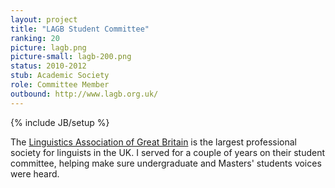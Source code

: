 ```yaml
---
layout: project
title: "LAGB Student Committee"
ranking: 20
picture: lagb.png
picture-small: lagb-200.png
status: 2010-2012
stub: Academic Society
role: Committee Member
outbound: http://www.lagb.org.uk/
---
```

{% include JB/setup %}

The [Linguistics Association of Great Britain](http://www.lagb.org.uk/) is the largest professional society for linguists in the UK. I served for a couple of years on their student committee, helping make sure undergraduate and Masters' students voices were heard.